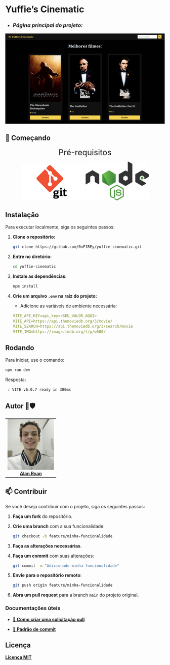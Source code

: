 # Yuffie’s Cinematic

<ul>
  <li><h3><i>Página principal do projeto:</i></h3></li>
</ul>

<img src="./src/assets/images/pagina-principal.png" alt="Página principal do projeto: yuffie-cinematic"/>

## 🚀 Começando

<div align=center>

<span style="font-size: 1.8em">Pré-requisitos</span>

  <img src="./readme_assets/git-logo.png" width="200" alt="Git Logo" />
  <img src="./readme_assets/nodejs-logo.svg" width="200" alt="Node JS Logo" />
</div>

## Instalação

Para executar localmente, siga os seguintes passos:

1.  **Clone o repositório:**

    ```bash
    git clone https://github.com/0nF1REy/yuffie-cinematic.git
    ```

2.  **Entre no diretório:**

    ```bash
    cd yuffie-cinematic
    ```

3.  **Instale as dependências:**

    ```bash
    npm install
    ```

4.  **Crie um arquivo `.env` na raiz do projeto:**

    *   Adicione as variáveis de ambiente necessária:

    ```yaml
    VITE_API_KEY=api_key=<SEU_VALOR_AQUI>
    VITE_API=https://api.themoviedb.org/3/movie/
    VITE_SEARCH=https://api.themoviedb.org/3/search/movie
    VITE_IMG=https://image.tmdb.org/t/p/w500/
    ```

## Rodando

Para iniciar, use o comando:

```bash
npm run dev
```
Resposta:
```bash
 ✓ VITE v6.0.7 ready in 300ms
```

## Autor 🧑🛡️ 

<div align="center">
  <table>
  <tr>
    <td align="center">
      <a href="https://github.com/0nF1REy" target="_blank">
        <img src="./readme_assets/2025-01-alan-ryan.jpg" height="160px;" alt="Foto de Alan Ryan"/><br>
          <b>Alan Ryan</b>  
      </a>
    </td>
  </tr>
</table>
</div>

## 📫 Contribuir

Se você deseja contribuir com o projeto, siga os seguintes passos:

1. **Faça um fork** do repositório.

2. **Crie uma branch** com a sua funcionalidade:

   ```bash
   git checkout -b feature/minha-funcionalidade
   ```

3. **Faça as alterações necessárias**.

4. **Faça um commit** com suas alterações:

   ```bash
   git commit -m "Adicionado minha funcionalidade"
   ```

5. **Envie para o repositório remoto**:

   ```bash
   git push origin feature/minha-funcionalidade
   ```

6. **Abra um pull request** para a branch `main` do projeto original.

### Documentações úteis

- **<a href="https://www.atlassian.com/br/git/tutorials/making-a-pull-request" target="_blank">📝 Como criar uma solicitação pull</a>**

- **<a href="https://gist.github.com/joshbuchea/6f47e86d2510bce28f8e7f42ae84c716" target="_blank">💾 Padrão de commit</a>**

## Licença

<a href="./LICENSE" target="_blank"><b>Licença MIT</b></a>